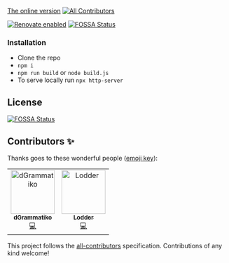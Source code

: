 [The online version](https://dgrammatiko.github.io/on-a-diet/)
[![All Contributors](https://img.shields.io/badge/all_contributors-2-orange.svg?style=flat-square)](#contributors)

[![Renovate enabled](https://img.shields.io/badge/renovate-enabled-brightgreen.svg)](https://renovatebot.com/)
[![FOSSA Status](https://app.fossa.io/api/projects/git%2Bgithub.com%2Fdgrammatiko%2Fon-a-diet.svg?type=shield)](https://app.fossa.io/projects/git%2Bgithub.com%2Fdgrammatiko%2Fon-a-diet?ref=badge_shield)

### Installation


- Clone the repo
- `npm i`
- `npm run build` or `node build.js`
- To serve locally run `npx http-server`



## License
[![FOSSA Status](https://app.fossa.io/api/projects/git%2Bgithub.com%2Fdgrammatiko%2Fon-a-diet.svg?type=large)](https://app.fossa.io/projects/git%2Bgithub.com%2Fdgrammatiko%2Fon-a-diet?ref=badge_large)
## Contributors ✨

Thanks goes to these wonderful people ([emoji key](https://allcontributors.org/docs/en/emoji-key)):

<!-- ALL-CONTRIBUTORS-LIST:START - Do not remove or modify this section -->
<!-- prettier-ignore -->
<table>
  <tr>
    <td align="center"><a href="https://dgrammatiko.online"><img src="https://avatars0.githubusercontent.com/u/3889375?v=4" width="100px;" alt="dGrammatiko"/><br /><sub><b>dGrammatiko</b></sub></a><br /><a href="https://github.com/dgrammatiko/on-a-diet/commits?author=dgrammatiko" title="Code">💻</a></td>
    <td align="center"><a href="https://joomjunk.co.uk"><img src="https://avatars1.githubusercontent.com/u/2019801?v=4" width="100px;" alt="Lodder"/><br /><sub><b>Lodder</b></sub></a><br /><a href="https://github.com/dgrammatiko/on-a-diet/commits?author=C-Lodder" title="Code">💻</a></td>
  </tr>
</table>

<!-- ALL-CONTRIBUTORS-LIST:END -->

This project follows the [all-contributors](https://github.com/all-contributors/all-contributors) specification. Contributions of any kind welcome!